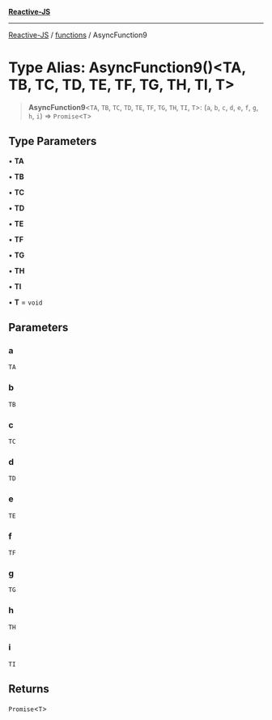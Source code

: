 [**Reactive-JS**](../../README.md)

***

[Reactive-JS](../../README.md) / [functions](../README.md) / AsyncFunction9

# Type Alias: AsyncFunction9()\<TA, TB, TC, TD, TE, TF, TG, TH, TI, T\>

> **AsyncFunction9**\<`TA`, `TB`, `TC`, `TD`, `TE`, `TF`, `TG`, `TH`, `TI`, `T`\>: (`a`, `b`, `c`, `d`, `e`, `f`, `g`, `h`, `i`) => `Promise`\<`T`\>

## Type Parameters

• **TA**

• **TB**

• **TC**

• **TD**

• **TE**

• **TF**

• **TG**

• **TH**

• **TI**

• **T** = `void`

## Parameters

### a

`TA`

### b

`TB`

### c

`TC`

### d

`TD`

### e

`TE`

### f

`TF`

### g

`TG`

### h

`TH`

### i

`TI`

## Returns

`Promise`\<`T`\>
